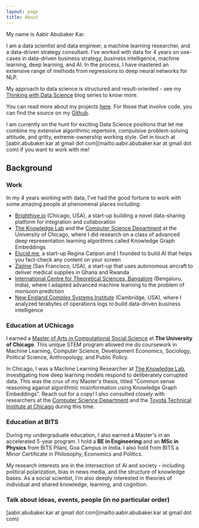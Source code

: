 ```yaml
---
layout: page
title: About
---
```


My name is Aabir Abubaker Kar.

I am a data scientist and data engineer, a machine learning researcher, and a data-driven strategy consultant. I've worked with data for 4 years on use-cases in data-driven business strategy, business intelligence, machine learning, deep learning, and AI. In the process, I have mastered an extensive range of methods from regressions to deep neural networks for NLP.

My approach to data science is structured and result-oriented - see my [Thinking with Data Science](https://bakerwho.github.io/datascience/index.md) blog series to know more.

You can read more about my projects [here](https://bakerwho.github.io/projects/). For those that involve code, you can find the source on my [Github](https://www.github.com/bakerwho).

I am currently on the hunt for exciting Data Science positions that let me combine my extensive algorithmic repertoire, compulsive problem-solving attitude, and gritty, extreme-ownership working style. Get in touch at [aabir.abubaker.kar at gmail dot com](mailto:aabir.abubaker.kar at gmail dot com) if you want to work with me!

## Background

### Work

In my 4 years working with data, I've had the good fortune to work with some amazing people at phenomenal places including:
- [Brighthive.io](https://brighthive.io/) (Chicago, USA), a start-up building a novel data-sharing platform for integration and collaboration
- [The Knowledge Lab](https://www.knowledgelab.org/) and the [Computer Science Department](https://computerscience.uchicago.edu/) at the University of Chicago, where I did research on a class of advanced deep representation learning algorithms called Knowledge Graph Embeddings
- [Elucid.me](https://www.elucid.me), a start-up Regina Catipon and I founded to build AI that helps you fact-check any content on your screen
- [Zipline](https://flyzipline.com/) (San Francisco, USA), a start-up that uses autonomous aircraft to deliver medical supplies in Ghana and Rwanda
- [International Centre for Theoretical Sciences, Bangalore](https://www.icts.res.in/) (Bengaluru, India), where I adapted advanced machine learning to the problem of monsoon prediction
- [New England Complex Systems Institute](http://necsi.edu/) (Cambridge, USA), where I analyzed terabytes of operations logs to build data-driven business intelligence

### Education at UChicago

I earned a [Master of Arts in Computational Social Science](https://macss.uchicago.edu/) at **The University of Chicago**. This unique STEM program allowed me do coursework in Machine Learning, Computer Science, Development Economics, Sociology, Political Science, Anthropology, and Public Policy.

In Chicago, I was a Machine Learning Researcher at [The Knowledge Lab](https://www.knowledgelab.org/), investigating how deep learning models respond to deliberately corrupted data. This was the crux of my Master's thesis, titled "Common sense reasoning against algorithmic misinformation using Knowledge Graph Embeddings". Reach out for a copy! I also consulted closely with researchers at the [Computer Science Department](https://computerscience.uchicago.edu/) and the [Toyota Technical Institute at Chicago](https://www.ttic.edu/) during this time.

### Education at BITS

During my undergraduate education, I also earned a Master's in an accelerated 5-year program. I hold a **BE in Engineering** and an **MSc in Physics** from BITS Pilani, Goa Campus in India. I also hold from BITS a Minor Certificate in Philosophy, Economics and Politics.

My research interests are in the intersection of AI and society - including political polarization, bias in news media, and the structure of knowledge bases. As a social scientist, I'm also deeply interested in theories of individual and shared knowledge, learning, and cognition.

### Talk about ideas, events, people (in no particular order)

[aabir.abubaker.kar at gmail dot com](mailto:aabir.abubaker.kar at gmail dot com)
